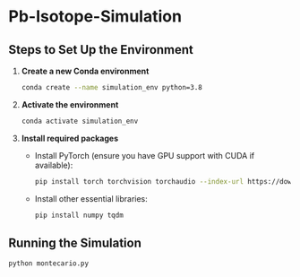 
# Pb-Isotope-Simulation

## Steps to Set Up the Environment

1. **Create a new Conda environment**

   ```bash
   conda create --name simulation_env python=3.8
   ```

2. **Activate the environment**

   ```bash
   conda activate simulation_env
   ```

3. **Install required packages**

   - Install PyTorch (ensure you have GPU support with CUDA if available):
   
     ```bash
     pip install torch torchvision torchaudio --index-url https://download.pytorch.org/whl/cu118
     ```

   - Install other essential libraries:

     ```bash
     pip install numpy tqdm
     ```

## Running the Simulation

```bash
python montecario.py
```
